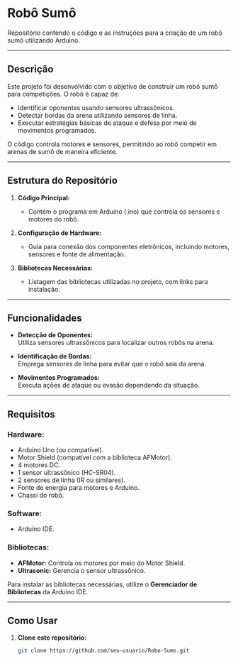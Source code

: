 # Robô Sumô

Repositório contendo o código e as instruções para a criação de um robô sumô utilizando Arduino.

---

## Descrição

Este projeto foi desenvolvido com o objetivo de construir um robô sumô para competições. O robô é capaz de:
- Identificar oponentes usando sensores ultrassônicos.
- Detectar bordas da arena utilizando sensores de linha.
- Executar estratégias básicas de ataque e defesa por meio de movimentos programados.

O código controla motores e sensores, permitindo ao robô competir em arenas de sumô de maneira eficiente.

---

## Estrutura do Repositório

1. **Código Principal:**
   - Contém o programa em Arduino (.ino) que controla os sensores e motores do robô.

2. **Configuração de Hardware:**
   - Guia para conexão dos componentes eletrônicos, incluindo motores, sensores e fonte de alimentação.

3. **Bibliotecas Necessárias:**
   - Listagem das bibliotecas utilizadas no projeto, com links para instalação.

---

## Funcionalidades

- **Detecção de Oponentes:**  
  Utiliza sensores ultrassônicos para localizar outros robôs na arena.

- **Identificação de Bordas:**  
  Emprega sensores de linha para evitar que o robô saia da arena.

- **Movimentos Programados:**  
  Executa ações de ataque ou evasão dependendo da situação.

---

## Requisitos

### Hardware:
- Arduino Uno (ou compatível).  
- Motor Shield (compatível com a biblioteca AFMotor).  
- 4 motores DC.  
- 1 sensor ultrassônico (HC-SR04).  
- 2 sensores de linha (IR ou similares).  
- Fonte de energia para motores e Arduino.  
- Chassi do robô.  

### Software:
- Arduino IDE.  

### Bibliotecas:
- **AFMotor:** Controla os motores por meio do Motor Shield.  
- **Ultrasonic:** Gerencia o sensor ultrassônico.  

Para instalar as bibliotecas necessárias, utilize o **Gerenciador de Bibliotecas** da Arduino IDE.

---

## Como Usar

1. **Clone este repositório:**
   ```bash
   git clone https://github.com/seu-usuario/Robo-Sumo.git


